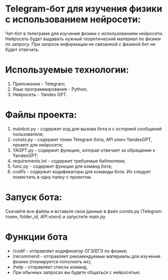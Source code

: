 # Telegram-бот для изучения физики с использованием нейросети:
  Чат-бот в телеграме для изучения физики с использованием нейросети.
Нейросеть будет выдавать нужный теоретический материал по физики по запросу. При запросе информации не связанной с физикой бот не будет отвечать.
# Используемые технологии:
  1. Приложение - Telegram;
  2. Язык программирования - Python;
  3. Нейросеть - Yandex GPT.
# Файлы проекта:
  1. mainbot.py - содержит код для вызова бота и с историей сообщений пользователя;
  2. consts.py - содержит токен Telegram бота, API ключ YandexGPT, промпт для нейросети;
  3. YAGPT.py - содержит функцию, которая отвечает за обращение к YandexGPT;
  4. requirements.txt - содержит требуемые библиотеки;
  5. func.py - содержит функции для команд бота;
  6. codifs - содержит кодификаторы для команды бота. Их следует поместить в одну папку с проектом.
# Запуск бота:
  Скачайте все файлы и вставьте свои данные в файл consts.py (Telegram токен, folder_id, API ключ) и запустите main.py
# Функции бота
- /codif - отправляет кодификатор ОГЭ/ЕГЭ по физике; 
- /recommend - отправляет рекомендуемые материалы для изучения физики (планируется пополнить их); 
- /help - отправляет список команд; 
- При обычных запросах вы будете общаться с нейросетью.
